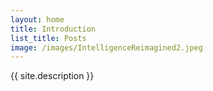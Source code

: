 ```yaml
---
layout: home
title: Introduction
list_title: Posts
image: /images/IntelligenceReimagined2.jpeg
---
```

{{ site.description }}
